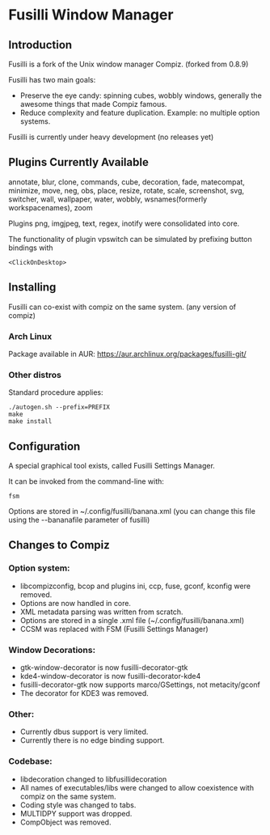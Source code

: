 Fusilli Window Manager
======

## Introduction

Fusilli is a fork of the Unix window manager Compiz. (forked from 0.8.9)

Fusilli has two main goals:
* Preserve the eye candy: spinning cubes, wobbly windows, generally the awesome things that made Compiz famous.
* Reduce complexity and feature duplication. Example: no multiple option systems.

Fusilli is currently under heavy development (no releases yet)

## Plugins Currently Available

annotate, blur, clone, commands, cube, decoration, fade, matecompat,
minimize, move, neg, obs, place, resize, rotate, scale, screenshot, svg,
switcher, wall, wallpaper, water, wobbly, wsnames(formerly workspacenames), zoom

Plugins png, imgjpeg, text, regex, inotify were consolidated into core.

The functionality of plugin vpswitch can be simulated by prefixing button bindings with
```
<ClickOnDesktop>
```

## Installing

Fusilli can co-exist with compiz on the same system. (any version of compiz)

### Arch Linux
Package available in AUR: https://aur.archlinux.org/packages/fusilli-git/

### Other distros

Standard procedure applies:

```
./autogen.sh --prefix=PREFIX
make
make install

```
## Configuration

A special graphical tool exists, called Fusilli Settings Manager.

It can be invoked from the command-line with:
```
fsm
```

Options are stored in ~/.config/fusilli/banana.xml (you can change this file using the --bananafile parameter of fusilli)

## Changes to Compiz

### Option system:
* libcompizconfig, bcop and plugins ini, ccp, fuse, gconf, kconfig were removed.
* Options are now handled in core.
* XML metadata parsing was written from scratch.
* Options are stored in a single .xml file (~/.config/fusilli/banana.xml)
* CCSM was replaced with FSM (Fusilli Settings Manager)

### Window Decorations:
* gtk-window-decorator is now fusilli-decorator-gtk
* kde4-window-decorator is now fusilli-decorator-kde4
* fusilli-decorator-gtk now supports marco/GSettings, not metacity/gconf
* The decorator for KDE3 was removed.

### Other:
* Currently dbus support is very limited.
* Currently there is no edge binding support.

### Codebase:
* libdecoration changed to libfusillidecoration
* All names of executables/libs were changed to allow coexistence with compiz on the same system.
* Coding style was changed to tabs.
* MULTIDPY support was dropped.
* CompObject was removed.

